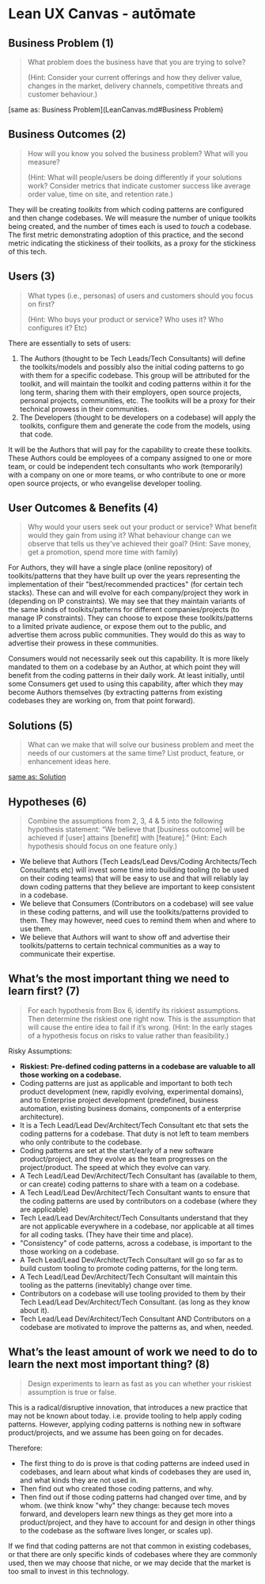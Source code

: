 # Lean UX Canvas - autōmate

## Business Problem (1)

> What problem does the business have that you are trying to solve?
>
> (Hint: Consider your current offerings and how they deliver value, changes in the market, delivery channels, competitive threats and customer behaviour.)

[same as: Business Problem](LeanCanvas.md#Business Problem)

## Business Outcomes (2)

> How will you know you solved the business problem? What will you measure?
>
> (Hint: What will people/users be doing differently if your solutions work? Consider metrics that indicate customer success like average order value, time on site, and retention rate.)

They will be creating *toolkits* from which coding patterns are configured and then change codebases. We will measure the number of unique toolkits being created, and the number of times each is used to *touch* a codebase. The first metric demonstrating adoption of this practice, and the second metric indicating the stickiness of their toolkits, as a proxy for the stickiness of this tech.

## Users (3)

> What types (i.e., personas) of users and customers should you focus on first?
>
>  (Hint: Who buys your product or service? Who uses it? Who configures it? Etc)

There are essentially to sets of users:

1. The Authors (thought to be Tech Leads/Tech Consultants) will define the toolkits/models and possibly also the initial coding patterns to go with them for a specific codebase. This group will be attributed for the toolkit, and will maintain the toolkit and coding patterns within it for the long term, sharing them with their employers, open source projects, personal projects, communities, etc. The toolkits will be a proxy for their technical prowess in their communities.
2. The Developers (thought to be developers on a codebase) will apply the toolkits, configure them and generate the code from the models, using that code.

It will be the Authors that will pay for the capability to create these toolkits. These Authors could be employees of a company assigned to one or more team, or could be independent tech consultants who work (temporarily) with a company on one or more teams, or who contribute to one or more open source projects, or who evangelise developer tooling.

## User Outcomes & Benefits (4)

> Why would your users seek out your product or service? What benefit would they gain from using it? What behaviour change can we observe that tells us they've achieved their goal?
> (Hint: Save money, get a promotion, spend more time with family)

For Authors, they will have a single place (online repository) of toolkits/patterns that they have built up over the years representing the implementation of their "best/recommended practices" (for certain tech stacks). These can and will evolve for each company/project they work in (depending on IP constraints). We may see that they maintain variants of the same kinds of toolkits/patterns for different companies/projects (to manage IP constraints). They can choose to expose these toolkits/patterns to a limited private audience, or expose them out to the public, and advertise them across public communities. They would do this as way to advertise their prowess in these communities.

Consumers would not necessarily seek out this capability. It is more likely mandated to them on a codebase by an Author, at which point they will benefit from the coding patterns in their daily work. At least initially, until some Consumers get used to using this capability, after which they may become Authors themselves (by extracting patterns from existing codebases they are working on, from that point forward).

## Solutions (5)

> What can we make that will solve our business problem and meet the needs of our customers at the same time? List product, feature, or enhancement ideas here.

[same as: Solution](LeanCanvas.md#Solution)

## Hypotheses (6)

> Combine the assumptions from 2, 3, 4 & 5 into the following hypothesis statement:
> “We believe that [business outcome] will be achieved if [user] attains [benefit] with [feature].”
> (Hint: Each hypothesis should focus on one feature only.)

- We believe that Authors (Tech Leads/Lead Devs/Coding Architects/Tech Consultants etc) will invest some time into building tooling (to be used on their coding teams) that will be easy to use and that will reliably lay down coding patterns that they believe are important to keep consistent in a codebase.
- We believe that Consumers (Contributors on a codebase) will see value in these coding patterns, and will use the toolkits/patterns provided to them. They may however, need cues to remind them when and where to use them.
- We believe that Authors will want to show off and advertise their toolkits/patterns to certain technical communities as a way to communicate their expertise.

## What’s the most important thing we need to learn first? (7)

> For each hypothesis from Box 6, identify its riskiest assumptions. Then determine the riskiest one right now. This is the assumption that will cause the entire idea to fail if it’s wrong.
> (Hint: In the early stages of a hypothesis focus on risks to value rather than feasibility.)

Risky Assumptions:

- **Riskiest: Pre-defined coding patterns in a codebase are valuable to all those working on a codebase.**
- Coding patterns are just as applicable and important to both tech product development (new, rapidly evolving, experimental domains), and to Enterprise project development (predefined, business automation, existing business domains, components of a enterprise architecture).
- It is a Tech Lead/Lead Dev/Architect/Tech Consultant etc that sets the coding patterns for a codebase. That duty is not left to team members who only contribute to the codebase.
- Coding patterns are set at the start/early of a new software product/project, and they evolve as the team progresses on the project/product. The speed at which they evolve can vary.
- A Tech Lead/Lead Dev/Architect/Tech Consultant has (available to them, or can create) coding patterns to share with a team on a codebase.
- A Tech Lead/Lead Dev/Architect/Tech Consultant wants to ensure that the coding patterns are used by contributors on a codebase (where they are applicable)
- Tech Lead/Lead Dev/Architect/Tech Consultants understand that they are not applicable everywhere in a codebase, nor applicable at all times for all coding tasks. (They have their time and place).
- "Consistency" of code patterns, across a codebase, is important to the those working on a codebase.
- A Tech Lead/Lead Dev/Architect/Tech Consultant will go so far as to build custom tooling to promote coding patterns, for the long term.
- A Tech Lead/Lead Dev/Architect/Tech Consultant will maintain this tooling as the patterns (inevitably) change over time.
- Contributors on a codebase will use tooling provided to them by their Tech Lead/Lead Dev/Architect/Tech Consultant. (as long as they know about it).
- Tech Lead/Lead Dev/Architect/Tech Consultant AND Contributors on a codebase are motivated to improve the patterns as, and when, needed.

## What’s the least amount of work we need to do to learn the next most important thing? (8)

> Design experiments to learn as fast as you can whether your riskiest assumption is true or false.

This is a radical/disruptive innovation, that introduces a new practice that may not be known about today. i.e. provide tooling to help apply coding patterns. However, applying coding patterns is nothing new in software product/projects, and we assume has been going on for decades.

Therefore:

* The first thing to do is prove is that coding patterns are indeed used in codebases, and learn about what kinds of codebases they are used in, and what kinds they are not used in.
* Then find out who created those coding patterns, and why.
* Then find out if those coding patterns had changed over time, and by whom. (we think know "why" they change: because tech moves forward, and developers learn new things as they get more into a product/project, and they have to account for and design in other things to the codebase as the software lives longer, or scales up).

If we find that coding patterns are not that common in existing codebases, or that there are only specific kinds of codebases where they are commonly used, then we may choose that niche, or we may decide that the market is too small to invest in this technology. 